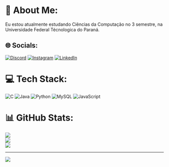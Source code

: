# 💫 About Me:
Eu estou atualmente estudando Ciências da Computação no 3 semestre, na Universidade Federal Técnologica do Paraná. 


## 🌐 Socials:
[![Discord](https://img.shields.io/badge/Discord-%237289DA.svg?logo=discord&logoColor=white)](https://discord.gg/scheffer2403) [![Instagram](https://img.shields.io/badge/Instagram-%23E4405F.svg?logo=Instagram&logoColor=white)](https://instagram.com/https://www.instagram.com/lucascheffer_/) [![LinkedIn](https://img.shields.io/badge/LinkedIn-%230077B5.svg?logo=linkedin&logoColor=white)](https://linkedin.com/in/https://www.linkedin.com/in/lucas-scheffer-344a36325?lipi=urn%3Ali%3Apage%3Ad_flagship3_profile_view_base_contact_details%3B6YVI0XIWRQKbavdR4DxKbw%3D%3D) 

# 💻 Tech Stack:
![C](https://img.shields.io/badge/c-%2300599C.svg?style=for-the-badge&logo=c&logoColor=white) ![Java](https://img.shields.io/badge/java-%23ED8B00.svg?style=for-the-badge&logo=openjdk&logoColor=white) ![Python](https://img.shields.io/badge/python-3670A0?style=for-the-badge&logo=python&logoColor=ffdd54) ![MySQL](https://img.shields.io/badge/mysql-4479A1.svg?style=for-the-badge&logo=mysql&logoColor=white) ![JavaScript](https://img.shields.io/badge/logo-javascript-blue?logo=javascript) 
# 📊 GitHub Stats:
![](https://github-readme-stats.vercel.app/api?username=lucaschefferh&theme=dark&hide_border=true&include_all_commits=false&count_private=false)<br/>
![](https://github-readme-streak-stats.herokuapp.com/?user=lucaschefferh&theme=dark&hide_border=true)<br/>
![](https://github-readme-stats.vercel.app/api/top-langs/?username=lucaschefferh&theme=dark&hide_border=true&include_all_commits=false&count_private=false&layout=compact)

---
[![](https://visitcount.itsvg.in/api?id=lucaschefferh&icon=0&color=0)](https://visitcount.itsvg.in)

<!-- Proudly created with GPRM ( https://gprm.itsvg.in ) -->
